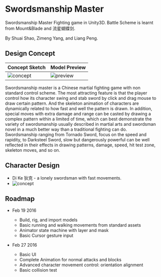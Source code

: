 # Swordsmanship Master

Swordsmanship Master Fighting game in Unity3D. Battle Scheme is learnt from Mount&Blade and 流星蝴蝶剑.

By Shuai Shao, Zimeng Yang, and Liang Peng. 

## Design Concept

|Concept Sketch | Model Preview |
|---------------|---------------|
|![concept](img/concept.png)|![preview](img/preview.png)|

Swordsmanship master is a Chinese martial fighting game with non standard control scheme. The most attracting feature is that the player control how its character swing and stab sword by click and drag mouse to draw certain pattern. And the skeleton animation of characters are dynamically related to how fast and well the pattern is drawn. In addition, special moves with extra damage and range can be casted by drawing a complex pattern within a limited of time, which can best demonstrate the variety of swordsmanship usually described in martial arts and swordsman novel in a much better way than a traditional fighting can do. Swordsmanship ranging from Tornado Sword, focus on the speed and rapidity, to Darksteel Sword, slow but dangerously powerful can be well reflected in their effects in drawing patterns, damage, speed, hit test zone, skeleton moves, and so on. 

## Character Design

* Di Ke 狄克 - a lonely swordsman with fast movements. 
* ![concept](img/di.jpg)

## Roadmap

* Feb 19 2016
    * Build, rig, and import models
    * Basic running and walking movements from standard assets
    * Animator state machine with layer and mask
    * Basic Cursor gesture input
    
* Feb 27 2016
    * Basic UI
    * Complete Animation for normal attacks and blocks
    * Advanced character movement control: orientation alignment
    * Basic collision test
    
